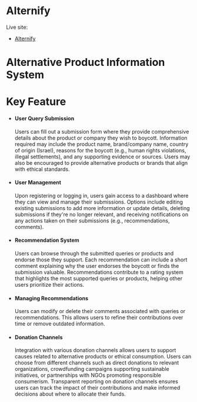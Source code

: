 # Alternify

Live site:

- <a href="https://alternify-15eba.web.app">Alternify</a>

# Alternative Product Information System

# Key Feature

- <h4>User Query Submission </h4>
    <p>Users can fill out a submission form where they provide comprehensive details about the product or company they wish to boycott.
  Information required may include the product name, brand/company name, country of origin (Israel), reasons for the boycott (e.g., human rights violations, illegal settlements), and any supporting evidence or sources.
  Users may also be encouraged to provide alternative products or brands that align with ethical standards.</p>
- <h4>User Management</h4>
    <p>Upon registering or logging in, users gain access to a dashboard where they can view and manage their submissions.
  Options include editing existing submissions to add more information or update details, deleting submissions if they're no longer relevant, and receiving notifications on any actions taken on their submissions (e.g., recommendations, comments).</p>

- <h4>Recommendation System</h4>
    <p>Users can browse through the submitted queries or products and endorse those they support.
  Each recommendation can include a short comment explaining why the user endorses the boycott or finds the submission valuable.
  Recommendations contribute to a rating system that highlights the most supported queries or products, helping other users prioritize their actions.</p>

- <h4>Managing Recommendations</h4>
      <p>Users can modify or delete their comments associated with queries or recommendations.
  This allows users to refine their contributions over time or remove outdated information.</p>

- <h4>Donation Channels</h4>
      <p>Integration with various donation channels allows users to support causes related to alternative products or ethical consumption.
  Users can choose from different channels such as direct donations to relevant organizations, crowdfunding campaigns supporting sustainable initiatives, or partnerships with NGOs promoting responsible consumerism.
  Transparent reporting on donation channels ensures users can track the impact of their contributions and make informed decisions about where to allocate their funds.</p>
